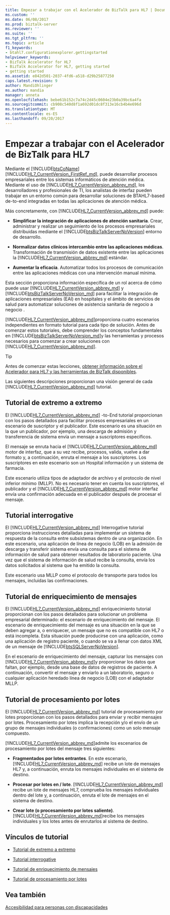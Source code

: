 ```yaml
---
title: Empezar a trabajar con el Acelerador de BizTalk para HL7 | Documentos de Microsoft
ms.custom: ''
ms.date: 06/08/2017
ms.prod: biztalk-server
ms.reviewer: ''
ms.suite: ''
ms.tgt_pltfrm: ''
ms.topic: article
f1_keywords:
- btahl7.configurationexplorer.gettingstarted
helpviewer_keywords:
- BizTalk Accelerator for HL7
- BizTalk Accelerator for HL7, getting started
- getting started
ms.assetid: e842d501-2037-4fd6-a518-d29b25877250
caps.latest.revision: 9
author: MandiOhlinger
ms.author: mandia
manager: anneta
ms.openlocfilehash: bebe61b152c7a74c2d45c0604e23b0a39bc6a4fa
ms.sourcegitcommit: cb908c540d8f1a692d01dc8f313e16cb4b4e696d
ms.translationtype: MT
ms.contentlocale: es-ES
ms.lasthandoff: 09/20/2017
---
```

# <a name="get-started-with-the-biztalk-accelerator-for-hl7"></a>Empezar a trabajar con el Acelerador de BizTalk para HL7
Mediante el [!INCLUDE[btsCoName](../../includes/btsconame-md.md)] [!INCLUDE[HL7_CurrentVersion_FirstRef_md](../../includes/hl7-currentversion-firstref-md.md)], puede desarrollar procesos empresariales entre los sistemas informáticos de atención médica. Mediante el uso de [!INCLUDE[HL7_CurrentVersion_abbrev_md](../../includes/hl7-currentversion-abbrev-md.md)], los desarrolladores y profesionales de TI, los analistas de interfaz pueden trabajar en un entorno común para desarrollar soluciones de BTAHL7-based de-to-end integradas en todas las aplicaciones de atención médica.  
  
 Más concretamente, con [!INCLUDE[HL7_CurrentVersion_abbrev_md](../../includes/hl7-currentversion-abbrev-md.md)] puede:  
  
-   **Simplificar la integración de aplicaciones de atención sanitaria**. Crear, administrar y realizar un seguimiento de los procesos empresariales distribuidas mediante el [!INCLUDE[btsBizTalkServerNoVersion](../../includes/btsbiztalkservernoversion-md.md)] entorno de desarrollo.  
  
-   **Normalizar datos clínicos intercambio entre las aplicaciones médicas**. Transformación de transmisión de datos existente entre las aplicaciones la [!INCLUDE[HL7_CurrentVersion_abbrev_md](../../includes/hl7-currentversion-abbrev-md.md)] estándar.  
  
-   **Aumentar la eficacia**. Automatizar todos los procesos de comunicación entre las aplicaciones médicas con una intervención manual mínima.  

Esta sección proporciona información específica de un rol acerca de cómo puede usar [!INCLUDE[HL7_CurrentVersion_abbrev_md](../../includes/hl7-currentversion-abbrev-md.md)] y [!INCLUDE[btsBizTalkServerNoVersion_md](../../includes/btsbiztalkservernoversion-md.md)] para facilitar la integración de aplicaciones empresariales (EAI) en hospitales y el ámbito de servicios de salud para automatizar soluciones de asistencia sanitaria de negocio a negocio .  
  
[!INCLUDE[HL7_CurrentVersion_abbrev_md](../../includes/hl7-currentversion-abbrev-md.md)]proporciona cuatro escenarios independientes en formato tutorial para cada tipo de solución. Antes de comenzar estos tutoriales, debe comprender los conceptos fundamentales en [!INCLUDE[btsBizTalkServerNoVersion_md](../../includes/btsbiztalkservernoversion-md.md)]y las herramientas y procesos necesarios para comenzar a crear soluciones con [!INCLUDE[HL7_CurrentVersion_abbrev_md](../../includes/hl7-currentversion-abbrev-md.md)].  

> [!TIP] 
> Antes de comenzar estas lecciones, [obtener información sobre el Acelerador para HL7 y las herramientas de BizTalk disponibles](../../adapters-and-accelerators/accelerator-hl7/learn-the-hl7-accelerator-and-the-biztalk-tools-available.md).  
  
 Las siguientes descripciones proporcionan una visión general de cada [!INCLUDE[HL7_CurrentVersion_abbrev_md](../../includes/hl7-currentversion-abbrev-md.md)] tutorial.  
  
## <a name="end-to-end-tutorial"></a>Tutorial de extremo a extremo  
 El [!INCLUDE[HL7_CurrentVersion_abbrev_md](../../includes/hl7-currentversion-abbrev-md.md)] -to-End tutorial proporcionan con los pasos detallados para facilitar procesos empresariales en un escenario de suscriptor y el publicador. Este escenario es una situación en la que un publicador, por ejemplo, una descarga de admisión y transferencia de sistema envía un mensaje a suscriptores específicos.  
  
 El mensaje se enruta hacia el [!INCLUDE[HL7_CurrentVersion_abbrev_md](../../includes/hl7-currentversion-abbrev-md.md)] motor de interfaz, que a su vez recibe, procesos, valida, vuelve a dar formato y, a continuación, enruta el mensaje a los suscriptores. Los suscriptores en este escenario son un Hospital información y un sistema de farmacia.  
  
 Este escenario utiliza tipos de adaptador de archivo y el protocolo de nivel inferior mínimo (MLLP). No es necesario tener en cuenta los suscriptores, el publicador y el [!INCLUDE[HL7_CurrentVersion_abbrev_md](../../includes/hl7-currentversion-abbrev-md.md)] motor interfaz envía una confirmación adecuada en el publicador después de procesar el mensaje.  
  
## <a name="interrogative-tutorial"></a>Tutorial interrogative  
 El [!INCLUDE[HL7_CurrentVersion_abbrev_md](../../includes/hl7-currentversion-abbrev-md.md)] Interrogative tutorial proporciona instrucciones detalladas para implementar un sistema de respuesta de la consulta entre subsistemas dentro de una organización. En este escenario, una aplicación de línea de negocio (LOB) en la admisión de descarga y transferir sistema envía una consulta para el sistema de información de salud para obtener resultados de laboratorio paciente. Una vez que el sistema de información de salud recibe la consulta, envía los datos solicitados al sistema que ha emitido la consulta.  
  
 Este escenario usa MLLP como el protocolo de transporte para todos los mensajes, incluidas las confirmaciones.  
  
## <a name="message-enrichment-tutorial"></a>Tutorial de enriquecimiento de mensajes  
 El [!INCLUDE[HL7_CurrentVersion_abbrev_md](../../includes/hl7-currentversion-abbrev-md.md)] enriquecimiento tutorial proporcionan con los pasos detallados para solucionar un problema empresarial determinado: el escenario de enriquecimiento del mensaje. El escenario de enriquecimiento del mensaje es una situación en la que se deben agregar a, o enriquecer, un mensaje que no es compatible con HL7 o está incompleta. Esta situación puede producirse con una aplicación, como una aplicación de registro paciente, o cuando se va a llenar con datos XML de un mensaje de [!INCLUDE[btsSQLServerNoVersion](../../includes/btssqlservernoversion-md.md)].  
  
 En el escenario de enriquecimiento del mensaje, capturar los mensajes con [!INCLUDE[HL7_CurrentVersion_abbrev_md](../../includes/hl7-currentversion-abbrev-md.md)]y proporcionar los datos que faltan, por ejemplo, desde una base de datos de registros de paciente. A continuación, convertir el mensaje y enviarlo a un laboratorio, seguro o cualquier aplicación heredado línea de negocio (LOB) con el adaptador MLLP.  
  
## <a name="batching-tutorial"></a>Tutorial de procesamiento por lotes  
 El [!INCLUDE[HL7_CurrentVersion_abbrev_md](../../includes/hl7-currentversion-abbrev-md.md)] tutorial de procesamiento por lotes proporcionan con los pasos detallados para enviar y recibir mensajes por lotes. Procesamiento por lotes implica la recepción y/o el envío de un grupo de mensajes individuales (o confirmaciones) como un solo mensaje compuesto.  
  
[!INCLUDE[HL7_CurrentVersion_abbrev_md](../../includes/hl7-currentversion-abbrev-md.md)]admite los escenarios de procesamiento por lotes del mensaje tres siguientes:  
  
-   **Fragmentados por lotes entrantes**. En este escenario, [!INCLUDE[HL7_CurrentVersion_abbrev_md](../../includes/hl7-currentversion-abbrev-md.md)] recibe un lote de mensajes HL7 y, a continuación, enruta los mensajes individuales en el sistema de destino.  
  
-   **Procesar por lotes en / lote**. [!INCLUDE[HL7_CurrentVersion_abbrev_md](../../includes/hl7-currentversion-abbrev-md.md)] recibe un lote de mensajes HL7, comprueba los mensajes individuales dentro del lote y, a continuación, enruta el lote de mensajes en el sistema de destino.  
  
-   **Crear lote (o procesamiento por lotes saliente)**. [!INCLUDE[HL7_CurrentVersion_abbrev_md](../../includes/hl7-currentversion-abbrev-md.md)]recibe los mensajes individuales y los lotes antes de enrutarlos al sistema de destino.  
  
## <a name="tutorial-links"></a>Vínculos de tutorial  
  
-   [Tutorial de extremo a extremo](../../adapters-and-accelerators/accelerator-hl7/end-to-end-tutorial1.md)  
  
-   [Tutorial interrogative](../../adapters-and-accelerators/accelerator-hl7/interrogative-tutorial.md)  
  
-   [Tutorial de enriquecimiento de mensajes](../../adapters-and-accelerators/accelerator-hl7/message-enrichment-tutorial.md)  
  
-   [Tutorial de procesamiento por lotes](../../adapters-and-accelerators/accelerator-hl7/batching-tutorial.md)
  
## <a name="see-also"></a>Vea también
  
[Accesibilidad para personas con discapacidades](../../adapters-and-accelerators/accelerator-hl7/accessibility-for-people-with-disabilities5.md)